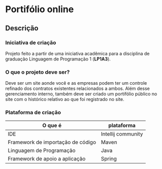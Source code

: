 # Portifólio online
## Descrição
### Iniciativa de criação
Projeto feito a partir de uma iniciativa acadêmica para a disciplina de graduação Linguagem de Programação 1 (**LP1A3**). 
### O que o projeto deve ser?
Deve ser um site aonde você e as empresas podem ter um controle refinado dos contratos existentes relacionados a ambos. Além desse gerenciamento interno, também deve ser criado um portifólio público no site com o histórico relativo ao que foi registrado no site.
### Plataforma de criação
O que é |plataforma
--|--
IDE | Intellij community 
Framework de importação de código | Maven
Linguagem de Programação | Java 
Framework de apoio a aplicação | Spring
